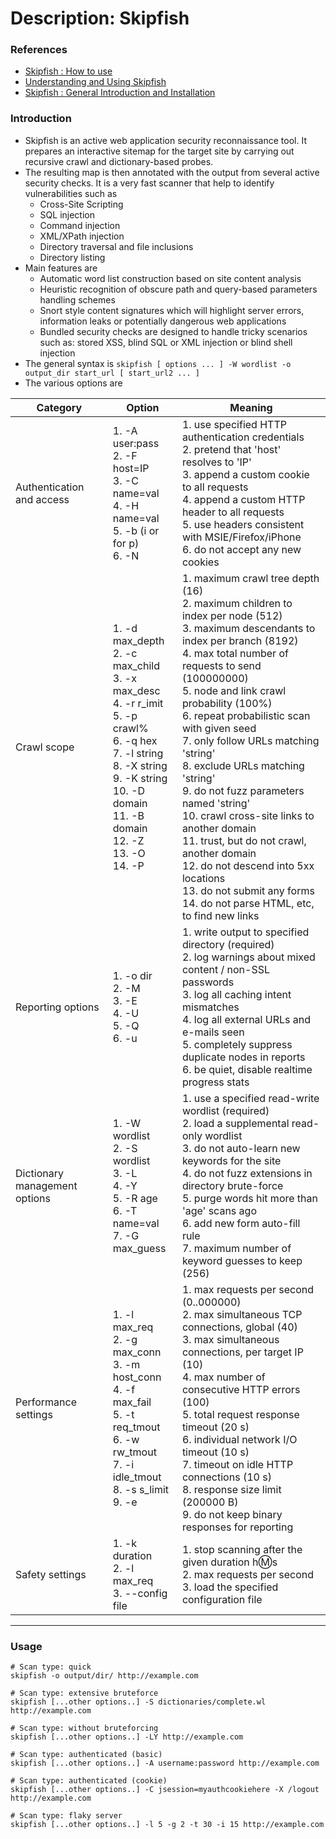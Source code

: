 # Description: Skipfish

### References
* [Skipfish : How to use](https://github.com/spinkham/skipfish/wiki/How-To-Use)  
* [Understanding and Using Skipfish](https://lcamtuf.blogspot.com/2010/11/understanding-and-using-skipfish.html)
* [Skipfish : General Introduction and Installation](https://www.mamunahmed.com/02/run-skipfish-using-ubuntu-10-04-lucid-lynx-to-test-your-website-security/)

### Introduction
* Skipfish is an active web application security reconnaissance tool. It prepares an interactive sitemap for the target 
  site by carrying out recursive crawl and dictionary-based probes. 
* The resulting map is then annotated with the output from several active security checks. It is a very fast scanner 
  that help to identify vulnerabilities such as
    - Cross-Site Scripting
    - SQL injection
    - Command injection
    - XML/XPath injection
    - Directory traversal and file inclusions
    - Directory listing
* Main features are
    - Automatic word list construction based on site content analysis
    - Heuristic recognition of obscure path and query-based parameters handling schemes
    - Snort style content signatures which will highlight server errors, information leaks or potentially dangerous web 
      applications
    - Bundled security checks are designed to handle tricky scenarios such as: stored XSS, blind SQL or XML injection or 
      blind shell injection
* The general syntax is `skipfish [ options ... ] -W wordlist -o output_dir start_url [ start_url2 ... ]`
* The various options are 

 | Category                     | Option                                                                                                                                                                                                            | Meaning                                                                                                                                                                                                                                                                                                                                                                                                                                                                                                                                                                                                                                       |
 |------------------------------|-------------------------------------------------------------------------------------------------------------------------------------------------------------------------------------------------------------------|-----------------------------------------------------------------------------------------------------------------------------------------------------------------------------------------------------------------------------------------------------------------------------------------------------------------------------------------------------------------------------------------------------------------------------------------------------------------------------------------------------------------------------------------------------------------------------------------------------------------------------------------------|
 | Authentication and access    | 1. -A user:pass<br>2. -F host=IP<br>3. -C name=val<br>4. -H name=val<br>5. -b (i or for p)<br>6. -N                                                                                                               | 1. use specified HTTP authentication credentials<br>2. pretend that 'host'  resolves to 'IP'<br>3. append a custom cookie to all requests<br>4. append a custom HTTP header to all requests<br>5. use headers consistent with MSIE/Firefox/iPhone<br>6. do not accept any new cookies                                                                                                                                                                                                                                                                                                                                                         |
 | Crawl scope                  | 1. -d max_depth<br>2. -c max_child<br>3. -x max_desc<br>4. -r r_imit<br>5. -p crawl%<br>6. -q hex<br>7. -l string<br>8. -X string<br>9. -K string<br>10. -D domain<br>11. -B domain<br>12. -Z<br>13. -O<br>14. -P | 1. maximum crawl tree depth (16)<br>2. maximum children to index per node (512)<br>3. maximum descendants to index per branch (8192)<br>4.  max total number of requests to send (100000000)<br>5.  node and link crawl probability (100%)<br>6.  repeat probabilistic scan with given seed<br>7. only follow URLs matching 'string'<br>8. exclude URLs matching 'string'<br>9. do not fuzz parameters named 'string'<br>10. crawl cross-site links to another domain<br>11. trust, but do not crawl, another domain<br>12. do not descend into 5xx locations<br>13. do not submit any forms<br>14. do not parse HTML, etc, to find new links |
 | Reporting options            | 1. -o dir<br>2. -M<br>3. -E<br>4. -U<br>5. -Q<br>6. -u                                                                                                                                                            | 1.  write output to specified directory (required)<br>2. log warnings about mixed content / non-SSL passwords<br>3. log all caching intent mismatches<br>4. log all external URLs and e-mails seen<br>5. completely suppress duplicate nodes in reports<br>6.  be quiet, disable realtime progress stats                                                                                                                                                                                                                                                                                                                                      |
 | Dictionary management options| 1. -W wordlist<br>2. -S wordlist<br>3. -L <br>4. -Y<br>5. -R age<br>6. -T name=val<br>7. -G max_guess                                                                                                             | 1. use a specified read-write wordlist (required)<br>2. load a supplemental read-only wordlist<br>3. do not auto-learn new keywords for the site<br>4. do not fuzz extensions in directory brute-force<br>5. purge words hit more than 'age'  scans ago<br>6.  add new form auto-fill rule<br>7. maximum number of keyword guesses to keep (256)                                                                                                                                                                                                                                                                                              |
 | Performance settings         | 1. -l max_req<br>2. -g max_conn<br>3. -m host_conn<br>4. -f max_fail<br>5. -t req_tmout<br>6. -w rw_tmout<br>7. -i idle_tmout<br>8. -s s_limit<br>9. -e                                                           | 1. max requests per second (0..000000)<br>2. max simultaneous TCP connections, global (40)<br>3. max simultaneous connections, per target IP (10)<br>4. max number of consecutive HTTP errors (100)<br>5. total request response timeout (20 s)<br>6. individual network I/O timeout (10 s)<br>7. timeout on idle HTTP connections (10 s)<br>8. response size limit (200000 B)<br>9. do not keep binary responses for reporting                                                                                                                                                                                                               |
 | Safety settings              | 1. -k duration<br>2. -l max_req<br>3. --config file                                                                                                                                                               | 1. stop scanning after the given duration h:m:s<br>2. max requests per second<br>3. load the specified configuration file                                                                                                                                                                                                                                                                                                                                                                                                                                                                                                                     |
  --------------------------------------------------------------------------------------------------------------------------------------------------------------------------------------------------------------------------------------------------------------------------------------------------------------------------------------------------------------------------------------------------------------------------------------------------------------------------------------------------------------------------------------------------------------------------------------------------------------------------------------------------------------------------------------------------------------------------------------------------------------------------------------------------------------------------------------------------------------------------------------------------
### Usage
```
# Scan type: quick
skipfish -o output/dir/ http://example.com

# Scan type: extensive bruteforce
skipfish [...other options..] -S dictionaries/complete.wl http://example.com

# Scan type: without bruteforcing
skipfish [...other options..] -LY http://example.com

# Scan type: authenticated (basic)
skipfish [...other options..] -A username:password http://example.com

# Scan type: authenticated (cookie)
skipfish [...other options..] -C jsession=myauthcookiehere -X /logout http://example.com

# Scan type: flaky server
skipfish [...other options..] -l 5 -g 2 -t 30 -i 15 http://example.com
```
